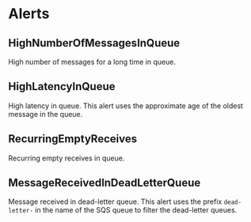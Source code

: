 # Alerts
## HighNumberOfMessagesInQueue
High number of messages for a long time in queue.

## HighLatencyInQueue
High latency in queue. This alert uses the approximate age of the oldest message in the queue. 

## RecurringEmptyReceives
Recurring empty receives in queue.

## MessageReceivedInDeadLetterQueue
Message received in dead-letter queue. This alert uses the prefix `dead-letter-` in the name of the SQS queue to filter the dead-letter queues.  


